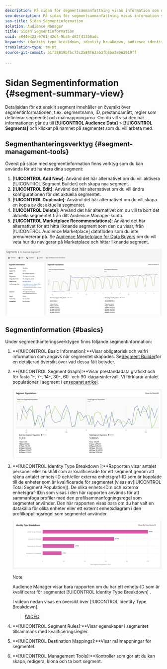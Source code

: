 ```yaml
---
description: På sidan för segmentsammanfattning visas information som namn, egenskaper i segmentet, regler, prestandadata och målmappningsinformation.
seo-description: På sidan för segmentsammanfattning visas information som namn, egenskaper i segmentet, regler, prestandadata och målmappningsinformation.
seo-title: Sidan Segmentinformation
solution: Audience Manager
title: Sidan Segmentinformation
uuid: e844e423-9701-42d4-9ba5-d82f41358adc
keywords: identity type breakdown, identity breakdown, audience identity reporting
translation-type: tm+mt
source-git-commit: 51f38819bfbc72c2588f63a63fb8ba2e963919ff

---
```



# Sidan Segmentinformation {#segment-summary-view}

Detaljsidan för ett enskilt segment innehåller en översikt över segmentinformationen, t.ex. segmentnamn, ID, prestandamått, regler som definierar segmentet och målmappningarna. Om du vill visa den här informationen går du till **[!UICONTROL Audience Data]** > **[!UICONTROL Segments]** och klickar på namnet på segmentet som du vill arbeta med.

## Segmenthanteringsverktyg {#segment-management-tools}

Överst på sidan med segmentinformation finns verktyg som du kan använda för att hantera dina segment:

1. **[!UICONTROL Add New]**: Använd det här alternativet om du vill aktivera [!UICONTROL Segment Builder] och skapa nya segment.
2. **[!UICONTROL Edit]**: Använd det här alternativet om du vill ändra konfigurationen för det aktuella segmentet.
3. **[!UICONTROL Duplicate]**: Använd det här alternativet om du vill skapa en kopia av det aktuella segmentet.
4. **[!UICONTROL Delete]**: Använd det här alternativet om du vill ta bort det aktuella segmentet från ditt Audience Manager-konto.
5. **[!UICONTROL Marketplace Recommendations]**: Använd det här alternativet för att hitta liknande segment som den du visar, från [!UICONTROL Audience Marketplace] dataflöden som du inte prenumererar på. Se [Audience Marketplace for Data Buyers](../audience-marketplace/marketplace-data-buyers/marketplace-data-buyers.md) om du vill veta hur du navigerar på Marketplace och hittar liknande segment.

![grundläggande segmentinformation](assets/basic-segment-information.png)

## Segmentinformation {#basics}

Under segmenthanteringsverktygen finns följande segmentinformation:

1. **[!UICONTROL Basic Information]:**Visar obligatorisk och valfri information som angavs när segmentet skapades. Se[Segment Builder](segment-builder.md)för en detaljerad översikt över vad dessa fält betyder.
2. **[!UICONTROL Segment Graph]:**Visar prestandadata grafiskt och för fasta 1-, 7-, 14-, 30-, 60- och 90-dagarsintervall. Vi förklarar antalet populationer i segment i en[separat artikel](../../features/segments/segment-builder-data.md).

   ![segment-graph](assets/segment-graph.png)

3. **[!UICONTROL Identity Type Breakdown ]:**Rapporten visar antalet personer eller hushåll som är kvalificerade för ett segment genom att räkna antalet enhets-ID och/eller externa enhetsgraf-ID som är kopplade till de enheter som är kvalificerade för segmentet (visas av[!UICONTROL Total Segment Population]). De olika enhets-ID:n och externa enhetsgraf-ID:n som visas i den här rapporten används för att sammanfoga profiler med den profilsammanfogningsregel som segmentet använder. Den här rapporten visas bara om du har valt en datakälla för olika enheter eller ett externt enhetsdiagram i den profilkopplingsregel som segmentet använder.

   ![segment-graph](assets/segment-type.png)

   >[!NOTE]
   >
   >Audience Manager visar bara rapporten om du har ett enhets-ID som är kvalificerat för segmentet [!UICONTROL Identity Type Breakdown] .

   I videon nedan visas en översikt över [!UICONTROL Identity Type Breakdown].
   >[!VIDEO](https://video.tv.adobe.com/v/27977/)

4. **[!UICONTROL Segment Rules]:**Visar egenskaper i segmentet tillsammans med kvalificeringsregler.
5. **[!UICONTROL Destination Mappings]:**Visar målmappningar för segmentet.
6. **[!UICONTROL Management Tools]:**Kontroller som gör att du kan skapa, redigera, klona och ta bort segment.